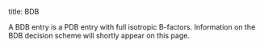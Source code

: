 title: BDB

A BDB entry is a PDB entry with full isotropic B-factors. Information on the BDB decision scheme will shortly appear on this page.
